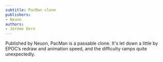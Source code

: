 ```yaml
---
subtitle: PacMan clone
publishers:
- Neuon
authors:
- Jérôme Dern
---
```


Published by Neuon, PacMan is a passable clone. It's let down a little by EPOC’s redraw and animation speed, and the difficulty ramps quite unexpectedly.
